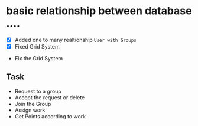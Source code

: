 # basic relationship between database ....

-   [x] Added one to many realtionship `User with Groups`
-   [x] Fixed Grid System

*   Fix the Grid System

## Task

- Request to a group
- Accept the request or delete 
- Join the Group
- Assign work
- Get Points according to work

